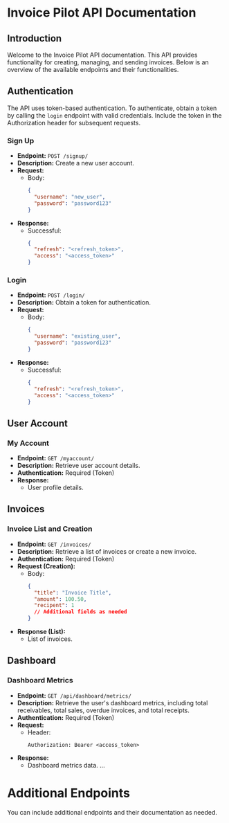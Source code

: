 # Invoice Pilot API Documentation

## Introduction

Welcome to the Invoice Pilot API documentation. This API provides functionality for creating, managing, and sending invoices. Below is an overview of the available endpoints and their functionalities.

## Authentication

The API uses token-based authentication. To authenticate, obtain a token by calling the `login` endpoint with valid credentials. Include the token in the Authorization header for subsequent requests.

### Sign Up

- **Endpoint:** `POST /signup/`
- **Description:** Create a new user account.
- **Request:**
  - Body:
    ```json
    {
      "username": "new_user",
      "password": "password123"
    }
    ```
- **Response:**
  - Successful:
    ```json
    {
      "refresh": "<refresh_token>",
      "access": "<access_token>"
    }
    ```

### Login

- **Endpoint:** `POST /login/`
- **Description:** Obtain a token for authentication.
- **Request:**
  - Body:
    ```json
    {
      "username": "existing_user",
      "password": "password123"
    }
    ```
- **Response:**
  - Successful:
    ```json
    {
      "refresh": "<refresh_token>",
      "access": "<access_token>"
    }
    ```

## User Account

### My Account

- **Endpoint:** `GET /myaccount/`
- **Description:** Retrieve user account details.
- **Authentication:** Required (Token)
- **Response:**
  - User profile details.

## Invoices

### Invoice List and Creation

- **Endpoint:** `GET /invoices/`
- **Description:** Retrieve a list of invoices or create a new invoice.
- **Authentication:** Required (Token)
- **Request (Creation):**
  - Body:
    ```json
    {
      "title": "Invoice Title",
      "amount": 100.50,
      "recipent": 1
      // Additional fields as needed
    }
    ```
- **Response (List):**
  - List of invoices.

## Dashboard

### Dashboard Metrics

- **Endpoint:** `GET /api/dashboard/metrics/`
- **Description:** Retrieve the user's dashboard metrics, including total receivables, total sales, overdue invoices, and total receipts.
- **Authentication:** Required (Token)
- **Request:**
  - Header:
    ```
    Authorization: Bearer <access_token>
    ```
- **Response:**
  - Dashboard metrics data.
...

# Additional Endpoints

You can include additional endpoints and their documentation as needed.
